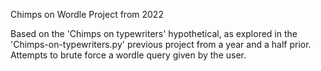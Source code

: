 Chimps on Wordle
Project from 2022

Based on the 'Chimps on typewriters' hypothetical, as explored in the 'Chimps-on-typewriters.py' previous project from a year and a half prior.
Attempts to brute force a wordle query given by the user.